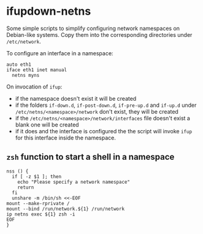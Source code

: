 # ifupdown-netns

Some simple scripts to simplify configuring network namespaces on Debian-like
systems.  Copy them into the corresponding directories under `/etc/network`.

To configure an interface in a namespace:

```
auto eth1
iface eth1 inet manual
  netns myns
```

On invocation of `ifup`:
  * if the namespace doesn't exist it will be created
  * if the folders `if-down.d`, `if-post-down.d`, `if-pre-up.d` and `if-up.d`
    under `/etc/netns/<namespace>/network` don't exist, they will be created
  * if the `/etc/netns/<namespace>/network/interfaces` file doesn't exist a
    blank one will be created
  * if it does and the interface is configured the the script will invoke `ifup`
    for this interface inside the namespace.

## `zsh` function to start a shell in a namespace
```
nss () {
  if [ -z $1 ]; then
    echo "Please specify a network namespace"
    return
  fi
  unshare -m /bin/sh <<-EOF
mount --make-rprivate /
mount --bind /run/network.${1} /run/network
ip netns exec ${1} zsh -i
EOF
}
```

